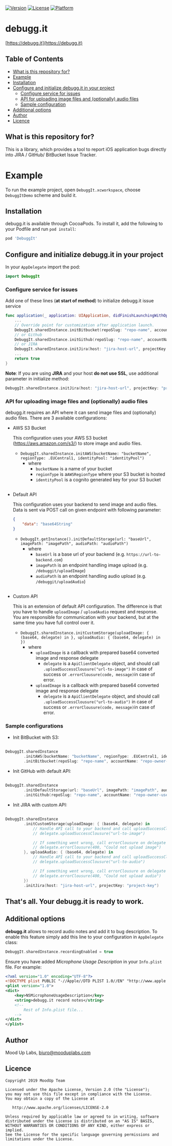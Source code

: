 [![Version](https://img.shields.io/cocoapods/v/DebuggIt.svg?style=flat)](http://cocoapods.org/pods/DebuggIt)
[![License](https://img.shields.io/cocoapods/l/DebuggIt.svg?style=flat)](http://cocoapods.org/pods/DebuggIt)
[![Platform](https://img.shields.io/cocoapods/p/DebuggIt.svg?style=flat)](http://cocoapods.org/pods/DebuggIt)

# debugg.it #

[https://debugg.it](https://debugg.it)

## Table of Contents ##

+ [What is this repository for?](#what-is-this)
+ [Example](#example)
+ [Installation](#setup)
+ [Configure and initialize debugg.it in your project](#configure)
    * [Configure service for issues](#configure-issue)
    * [API for uploading image files and (optionally) audio files](#configure-api)
    * [Sample configuration](#configure-sample)
+ [Additional options](#extra-options)
+ [Author](#author)
+ [Licence](#licence)

<a name="what-is-this"/>

## What is this repository for? ##

This is a library, which provides a tool to report iOS application bugs directly into JIRA / GitHub/ BitBucket Issue Tracker.

<a name="example"/>

# Example

To run the example project, open `DebuggIt.xcworkspace`, choose `DebuggItDemo` scheme and build it.

<a name="setup"/>

## Installation ##

debugg.it is available through CocoaPods. To install it, add the following to your Podfile and run `pod install`:
```ruby
pod 'DebuggIt'
```
<a name="configure"/>

## Configure and initialize debugg.it in your project ##

In your `AppDelegate` import the pod:
```swift
import DebuggIt
```

<a name="configure-issue"/>

### Configure service for issues ###

Add one of these lines (**at start of method**) to initialize debugg.it issue service

```swift
func application(_ application: UIApplication, didFinishLaunchingWithOptions launchOptions: [UIApplicationLaunchOptionsKey: Any]?) -> Bool {
    ...
    // Override point for customization after application launch.
    DebuggIt.sharedInstance.initBitbucket(repoSlug: "repo-name", accountName: "repo-owner-username")
    // or Github
    DebuggIt.sharedInstance.initGithub(repoSlug: "repo-name", accountName: "repo-owner-username")
    // or JIRA
    DebuggIt.sharedInstance.initJira(host: "jira-host-url", projectKey: "project-key")
    ...
    return true
}
```

**Note**: If you are using **JIRA** and your host **do not use SSL**, use additional parameter in initialize method:

```swift
DebuggIt.sharedInstance.initJira(host: "jira-host-url", projectKey: "project-key", usesHttps: false)
```

<a name="configure-api"/>

### API for uploading image files and (optionally) audio files ###

debugg.it requires an API where it can send image files and (optionally) audio files. There are 3 available configurations:

+ AWS S3 Bucket

    This configuration uses your AWS S3 bucket (https://aws.amazon.com/s3/) to store image and audio files.

    * `DebuggIt.sharedInstance.initAWS(bucketName: "bucketName", regionType: .EUCentral1, identityPool: "identityPool")`
        * where
            * `bucketName` is a name of your bucket
            * `regionType` is a`AWSRegionType` where your S3 bucket is hosted
            * `identityPool` is a cognito generated key for your S3 bucket

##

+ Default API

    This configuration uses your backend to send image and audio files. Data is sent via POST call on given endpoint with following parameter:
    ```json
    {
        "data": "base64String"
    }
    ```
    
    * `DebuggIt.getInstance().initDefaultStorage(url: "baseUrl", imagePath: "imagePath", audioPath: "audioPath")`
        * where
            * `baseUrl` is a base url of your backend (e.g. `https://url-to-backend.com`)
            * `imagePath` is an endpoint handling image upload (e.g. `/debuggit/uploadImage`)
            * `audioPath` is an endpoint handling audio upload (e.g. `/debuggit/uploadAudio`)
##

+ Custom API

    This is an extension of default API configuration. The difference is that you have to handle `uploadImage` / `uploadAudio` request and response. You are responsible for communication with your backend, but at the same time you have full control over it.

    * `DebuggIt.sharedInstance.initCustomStorage(uploadImage: { (base64, delegate) in }, uploadAudio: { (base64, delegate) in })`
        * where
            * `uploadImage` is a callback with prepared base64 converted image and response delegate
                * `delegate` is a `ApiClientDelegate` object, and should call `.uploadSuccessClousure("url-to-image")` in case of success or `.errorClousure(code, message)`in case of error.
            * `uploadImage` is a callback with prepared base64 converted image and response delegate
                * `delegate` is a `ApiClientDelegate` object, and should call `.uploadSuccessClousure("url-to-audio")` in case of success or `.errorClousure(code, message)`in case of error.

<a name="configure-sample"/>

### Sample configurations ###

+ Init BitBucket with S3:
##
```swift
DebuggIt.sharedInstance
        .initAWS(bucketName: "bucketName", regionType: .EUCentral1, identityPool: "identityPool")
        .initBitbucket(repoSlug: "repo-name", accountName: "repo-owner-username")
```

+ Init GitHub with default API:
##
```swift
DebuggIt.sharedInstance
        .initDefaultStorage(url: "baseUrl", imagePath: "imagePath", audioPath: "audioPath")
        .initGithub(repoSlug: "repo-name", accountName: "repo-owner-username")
```

+ Init JIRA with custom API:
##
```swift
DebuggIt.sharedInstance
        .initCustomStorage(uploadImage: { (base64, delegate) in
            // Handle API call to your backend and call uploadSuccessClousure on delegate with url
            // delegate.uploadSuccessClousure("url-to-image")

            // If something went wrong, call errorClousure on delegate
            // delegate.errorClousure(400, "Could not upload image")
        }, uploadAudio: { (base64, delegate) in
            // Handle API call to your backend and call uploadSuccessClousure on delegate with url
            // delegate.uploadSuccessClousure("url-to-audio")

            // If something went wrong, call errorClousure on delegate
            // delegate.errorClousure(400, "Could not upload audio")    
        })
        .initJira(host: "jira-host-url", projectKey: "project-key")
```
## That's all. Your debugg.it is ready to work. ##

<a name="extra-options"/>

## Additional options

**debugg.it** allows to record audio notes and add it to bug description. To enable this feature simply add this line to your configuration in `AppDelegate` class:


```swift
DebuggIt.sharedInstance.recordingEnabled = true
```

Ensure you have added _Microphone Usage Description_ in your `Info.plist` file. For example:
```xml
<?xml version="1.0" encoding="UTF-8"?>
<!DOCTYPE plist PUBLIC "-//Apple//DTD PLIST 1.0//EN" "http://www.apple.com/DTDs/PropertyList-1.0.dtd">
<plist version="1.0">
<dict>
	<key>NSMicrophoneUsageDescription</key>
	<string>debugg.it record notes</string>
	<!-- 
		Rest of Info.plist file... 
	-->
</dict>
</plist>
```

<a name="author"/>

## Author

Mood Up Labs, biuro@mooduplabs.com

<a name="licence"/>

## Licence ##

```
Copyright 2019 MoodUp Team

Licensed under the Apache License, Version 2.0 (the "License");
you may not use this file except in compliance with the License.
You may obtain a copy of the License at

   http://www.apache.org/licenses/LICENSE-2.0

Unless required by applicable law or agreed to in writing, software
distributed under the License is distributed on an "AS IS" BASIS,
WITHOUT WARRANTIES OR CONDITIONS OF ANY KIND, either express or implied.
See the License for the specific language governing permissions and
limitations under the License.
```